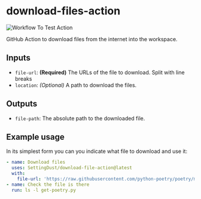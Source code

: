# download-files-action

![Workflow To Test Action](https://github.com/SettingDust/download-file-action/workflows/Workflow%20To%20Test%20Action/badge.svg)

GitHub Action to download files from the internet into the workspace.


## Inputs

- `file-url`: **(Required)** The URLs of the file to download. Split with line breaks
- `location`: *(Optional)* A path to download the files.

## Outputs

- `file-path`: The absolute path to the downloaded file.


## Example usage

In its simplest form you can you indicate what file to download and use it:

```yaml
- name: Download files
  uses: SettingDust/download-file-action@latest
  with:
    file-url: 'https://raw.githubusercontent.com/python-poetry/poetry/master/get-poetry.py'
- name: Check the file is there
  run: ls -l get-poetry.py
```
